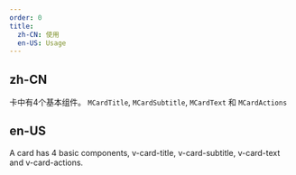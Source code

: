 ```yaml
---
order: 0
title:
  zh-CN: 使用
  en-US: Usage
---
```


## zh-CN

卡中有4个基本组件。 `MCardTitle`, `MCardSubtitle`, `MCardText` 和 `MCardActions`

## en-US

A card has 4 basic components, v-card-title, v-card-subtitle, v-card-text and v-card-actions.